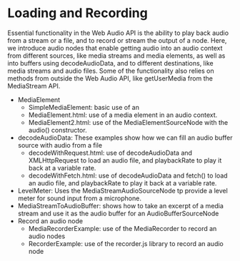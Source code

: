 # Loading and Recording

Essential functionality in the Web Audio API is the ability to play back audio from a stream or a file, and to record or stream the output of a node. Here, we introduce audio nodes that enable getting audio into an audio context from different sources, like media streams and media elements, as well as into buffers using decodeAudioData, and to different destinations, like media streams and audio files. Some of the functionality also relies on methods from outside the Web Audio API, like getUserMedia from the MediaStream API.

- MediaElement
  - SimpleMediaElement: basic use of an <audio> media element, without the Web Audio API.
  - MediaElement.html: use of a media element in an audio context.
  - MediaElement2.html: use of the MediaElementSourceNode with the audio() constructor.
- decodeAudioData: These examples show how we can fill an audio buffer source with audio from a file
  - decodeWithRequest.html: use of decodeAudioData and XMLHttpRequest to load an audio file, and playbackRate to play it back at a variable rate.
  - decodeWithFetch.html: use of decodeAudioData and fetch() to load an audio file, and playbackRate to play it back at a variable rate.
- LevelMeter: Uses the MediaStreamAudioSourceNode tp provide a level meter for sound input from a microphone.
- MediaStreamToAudioBuffer: shows how to take an excerpt of a media stream and use it as the audio buffer for an AudioBufferSourceNode
- Record an audio node
  - MediaRecorderExample: use of the MediaRecorder to record an audio nodes
  - RecorderExample: use of the recorder.js library to record an audio node
